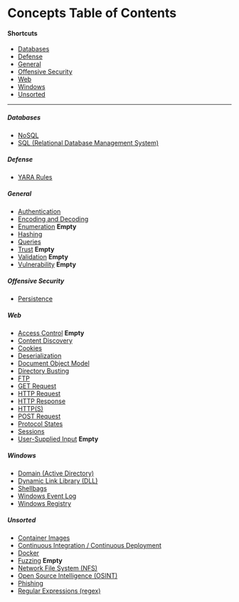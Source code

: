 # Concepts Table of Contents
#### Shortcuts
- [Databases](#Databases)
- [Defense](#Defense)
- [General](#General)
- <a href="#offensive-security">Offensive Security</a>
- [Web](#Web)
- [Windows](#Windows)
- [Unsorted](#Unsorted)
* * *
##### Databases
- [NoSQL](Databases/NoSQL.md)
- [SQL (Relational Database Management System)](Databases/Relational%20Database%20Management%20Systems.md)
##### Defense
- [YARA Rules](Defense/YARA%20Rules.md)
##### General
- [Authentication](General/Authentication.md) 
- [Encoding and Decoding](General/Encoding%20and%20Decoding.md) 
- [Enumeration](enumeration.md) **Empty**
- [Hashing](General/Hashing.md)
- [Queries](General/Queries.md)
- [Trust](General/Trust.md)  **Empty**
- [Validation](General/Validation.md)  **Empty**
- [Vulnerability](General/Vulnerability.md) **Empty**
##### Offensive Security <a id="offensive-security"></a>
- [Persistence](Offensive%20Security/Persistence.md)
##### Web
- [Access Control](Web/Access%20Control.md)  **Empty**
- [Content Discovery](Web/Content%20Discovery.md)
- [Cookies](Web/Cookies.md)
- [Deserialization](Web/Deserialization.md)
- [Document Object Model](Web/Document%20Object%20Model%20(DOM).md)
- [Directory Busting](Web/Directory%20Busting.md)
- [FTP](Web/FTP.md)
- [GET Request](Web/GET%20Request.md)
- [HTTP Request](Web/HTTP%20Request.md)
- [HTTP Response](Web/HTTP%20Response.md)
- [HTTP(S)](Web/HTTP(S).md)
- [POST Request](Web/POST%20Request.md)
- [Protocol States](Web/Protocol%20States.md)
- [Sessions](Web/Sessions.md)
- [User-Supplied Input](Web/User-Supplied%20Input.md) **Empty**

##### Windows
- [Domain (Active Directory)](Windows/Domain%20(Active%20Directory))
- [Dynamic Link Library (DLL)](Windows/Dynamic%20Link%20Library%20(DLL).md)
- [Shellbags](Windows/Shellbags.md)
- [Windows Event Log](Windows/Windows%20Event%20Log.md)
- [Windows Registry](Windows/Windows%20Registry.md)

##### Unsorted
- [Container Images](Container%20Images.md)
- [Continuous Integration / Continuous Deployment](Continuous%20Integration%20Continuous%20Delivery%20(CICD).md)
- [Docker](Docker.md)
- [Fuzzing](Fuzzing.md) **Empty**
- [Network File System (NFS)](Network%20File%20System%20(NFS).md)
- [Open Source Intelligence (OSINT)](Open%20Source%20Intelligence%20(OSINT).md)
- [Phishing](Phishing.md)
- [Regular Expressions (regex)](Regular%20Expressions%20(regex).md)





